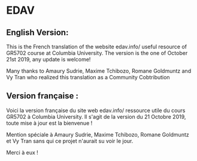 # EDAV

## English Version:

This is the French translation of the website edav.info/ useful resource of GR5702 course at Columbia University.
The version is the one of October 21st 2019, any update is welcome!

Many thanks to Amaury Sudrie, Maxime Tchibozo, Romane Goldmuntz and Vy Tran who realized this translation as a Community Cobtribution

## Version française :

Voici la version française du site web edav.info/ ressource utile du cours GR5702 à Columbia University.
Il s'agit de la version du 21 Octobre 2019, toute mise à jour est la bienvenue !

Mention spéciale à Amaury Sudrie, Maxime Tchibozo, Romane Goldmuntz et Vy Tran sans qui ce projet n'aurait su voir le jour.

Merci à eux !
